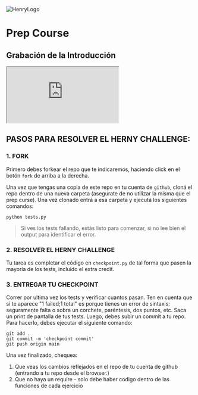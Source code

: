 ![HenryLogo](https://d31uz8lwfmyn8g.cloudfront.net/Assets/logo-henry-white-lg.png)

# Prep Course

## Grabación de la Introducción

<div class="iframeContainer">
  <iframe src="https://player.vimeo.com/video/675579075" allow="autoplay; fullscreen" allowfullscreen></iframe>
</div>

## PASOS PARA RESOLVER EL HERNY CHALLENGE:

### 1. FORK

Primero debes forkear el repo que te indicaremos, haciendo click en el botón `fork` de arriba a la derecha.

Una vez que tengas una copia de este repo en tu cuenta de `github`, cloná el repo dentro de una nueva carpeta (asegurate de no utilizar la misma que el prep curse). Una vez clonado entrá a esa carpeta y ejecutá los siguientes comandos:

    python tests.py

>Si ves los tests fallando, estás listo para comenzar, si no lee bien el output para identificar el error.

### 2. RESOLVER EL HERNY CHALLENGE

Tu tarea es completar el código en `checkpoint.py` de tal forma que pasen la mayoría de los tests, incluido el extra credit.

### 3. ENTREGAR TU CHECKPOINT

Correr por ultima vez los tests y verificar cuantos pasan. Ten en cuenta que si te aparece "1 failed;1 total" es porque tienes un error de sintaxis: seguramente falta o sobra un corchete, paréntesis, dos puntos, etc.
Saca un print de pantalla de tus tests.
Luego, debes subir un commit a tu repo. Para hacerlo, debes ejecutar el siguiente comando:

    git add .
    git commit -m 'checkpoint commit'
    git push origin main

Una vez finalizado, chequea:
1. Que veas los cambios reflejados en el repo de tu cuenta de github (entrando a tu repo desde el browser.)
2. Que no haya un require - solo debe haber codigo dentro de las funciones de cada ejercicio 
